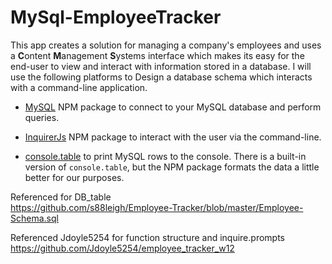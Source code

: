# MySql-EmployeeTracker
This app creates a solution for managing a company's employees and uses a **C**ontent **M**anagement **S**ystems interface which makes its easy for the end-user to view and interact with information stored in a database. I will use the following platforms to Design a database schema which interacts with a command-line application. 



* [MySQL](https://www.npmjs.com/package/mysql) NPM package to connect to your MySQL database and perform queries.

* [InquirerJs](https://www.npmjs.com/package/inquirer/v/0.2.3) NPM package to interact with the user via the command-line.

* [console.table](https://www.npmjs.com/package/console.table) to print MySQL rows to the console. There is a built-in version of `console.table`, but the NPM package formats the data a little better for our purposes.



Referenced  for DB_table     
https://github.com/s88leigh/Employee-Tracker/blob/master/Employee-Schema.sql

Referenced Jdoyle5254 for function structure and inquire.prompts
https://github.com/Jdoyle5254/employee_tracker_w12

